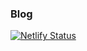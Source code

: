 ### Blog 
[![Netlify Status](https://api.netlify.com/api/v1/badges/b28c3279-0f3c-43ab-beb9-5e9f115b0dfa/deploy-status)](https://app.netlify.com/sites/brave-bardeen-957581/deploys)

